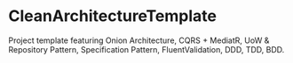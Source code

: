 # CleanArchitectureTemplate
Project template featuring Onion Architecture, CQRS + MediatR, UoW &amp; Repository Pattern, Specification Pattern, FluentValidation, DDD, TDD, BDD.
